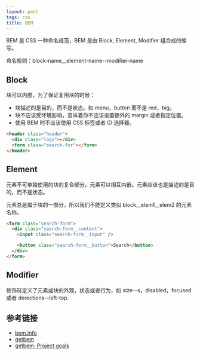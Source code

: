 ```yaml
---
layout: post
tags: css
title: BEM
---
```


BEM 是 CSS 一种命名规范，BEM 是由 Block, Element, Modifier 组合成的缩写。

命名规则：block-name\_\_element-name--modifier-name

## Block

块可以内嵌，为了保证复用块的时候：

- 块描述的是目的，而不是状态。如 menu，button 而不是 red，big。
- 块不应该受环境影响，意味着你不应该设置额外的 margin 或者指定位置。
- 使用 BEM 时不应该使用 CSS 标签或者 ID 选择器。

```html
<header class="header">
  <div class="logo"></div>
  <form class="search-for"></form>
</header>
```

## Element

元素不可单独使用的块的复合部分，元素可以相互内嵌。元素应该也是描述的是目的，而不是状态。

元素总是属于块的一部分，所以我们不能定义类似 block\_\_elem1\_\_elem2 的元素名称。

```html
<form class="search-form">
  <div class="search-form__content">
    <input class="search-form__input" />

    <button class="search-form__button">Search</button>
  </div>
</form>
```

## Modifier

修饰符定义了元素或块的外观，状态或者行为，如 size--s，disabled，focused 或者 derections--left-top.

## 参考链接

- [bem.info](https://en.bem.info/)
- [getbem](http://getbem.com/introduction/)
- [getbem: Project goals](https://github.com/getbem/getbem.com/issues/8)
